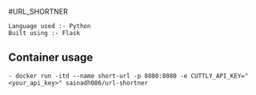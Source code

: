 #URL_SHORTNER

	Language used :- Python
	Built using :- Flask

## Container usage

	- docker run -itd --name short-url -p 8080:8080 -e CUTTLY_API_KEY="<your_api_key>" sainadh086/url-shortner

